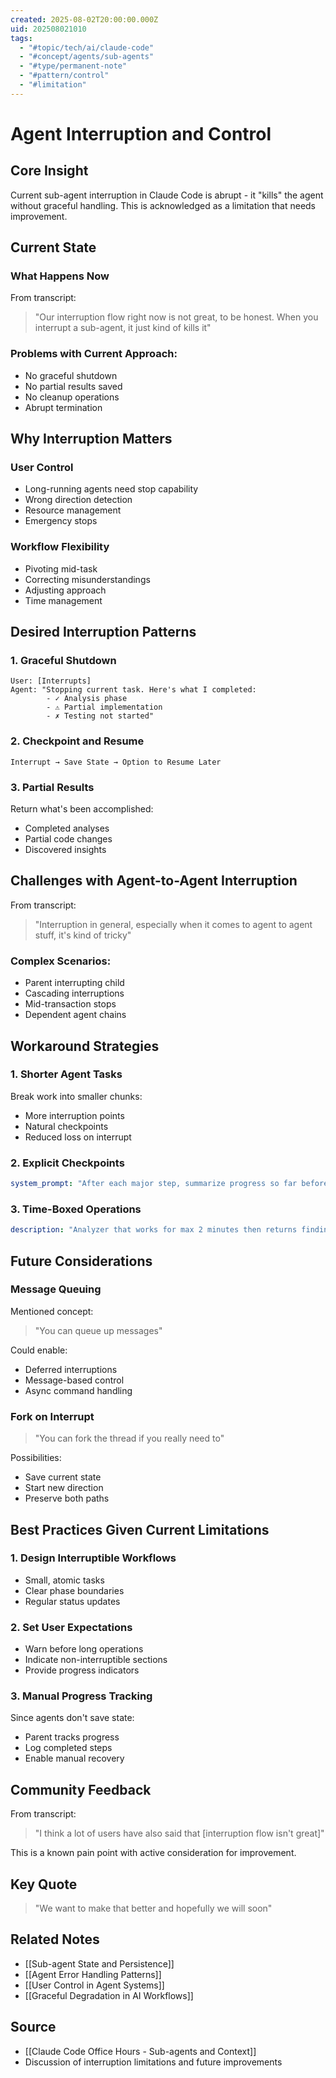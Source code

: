 ```yaml
---
created: 2025-08-02T20:00:00.000Z
uid: 202508021010
tags:
  - "#topic/tech/ai/claude-code"
  - "#concept/agents/sub-agents"
  - "#type/permanent-note"
  - "#pattern/control"
  - "#limitation"
---
```


# Agent Interruption and Control

## Core Insight
Current sub-agent interruption in Claude Code is abrupt - it "kills" the agent without graceful handling. This is acknowledged as a limitation that needs improvement.

## Current State

### What Happens Now
From transcript:
> "Our interruption flow right now is not great, to be honest. When you interrupt a sub-agent, it just kind of kills it"

### Problems with Current Approach:
- No graceful shutdown
- No partial results saved
- No cleanup operations
- Abrupt termination

## Why Interruption Matters

### User Control
- Long-running agents need stop capability
- Wrong direction detection
- Resource management
- Emergency stops

### Workflow Flexibility
- Pivoting mid-task
- Correcting misunderstandings
- Adjusting approach
- Time management

## Desired Interruption Patterns

### 1. Graceful Shutdown
```
User: [Interrupts]
Agent: "Stopping current task. Here's what I completed:
        - ✓ Analysis phase
        - ⚠ Partial implementation
        - ✗ Testing not started"
```

### 2. Checkpoint and Resume
```
Interrupt → Save State → Option to Resume Later
```

### 3. Partial Results
Return what's been accomplished:
- Completed analyses
- Partial code changes
- Discovered insights

## Challenges with Agent-to-Agent Interruption

From transcript:
> "Interruption in general, especially when it comes to agent to agent stuff, it's kind of tricky"

### Complex Scenarios:
- Parent interrupting child
- Cascading interruptions
- Mid-transaction stops
- Dependent agent chains

## Workaround Strategies

### 1. Shorter Agent Tasks
Break work into smaller chunks:
- More interruption points
- Natural checkpoints
- Reduced loss on interrupt

### 2. Explicit Checkpoints
```yaml
system_prompt: "After each major step, summarize progress so far before continuing"
```

### 3. Time-Boxed Operations
```yaml
description: "Analyzer that works for max 2 minutes then returns findings"
```

## Future Considerations

### Message Queuing
Mentioned concept:
> "You can queue up messages"

Could enable:
- Deferred interruptions
- Message-based control
- Async command handling

### Fork on Interrupt
> "You can fork the thread if you really need to"

Possibilities:
- Save current state
- Start new direction  
- Preserve both paths

## Best Practices Given Current Limitations

### 1. Design Interruptible Workflows
- Small, atomic tasks
- Clear phase boundaries
- Regular status updates

### 2. Set User Expectations
- Warn before long operations
- Indicate non-interruptible sections
- Provide progress indicators

### 3. Manual Progress Tracking
Since agents don't save state:
- Parent tracks progress
- Log completed steps
- Enable manual recovery

## Community Feedback
From transcript:
> "I think a lot of users have also said that [interruption flow isn't great]"

This is a known pain point with active consideration for improvement.

## Key Quote
> "We want to make that better and hopefully we will soon"

## Related Notes
- [[Sub-agent State and Persistence]]
- [[Agent Error Handling Patterns]]
- [[User Control in Agent Systems]]
- [[Graceful Degradation in AI Workflows]]

## Source
- [[Claude Code Office Hours - Sub-agents and Context]]
- Discussion of interruption limitations and future improvements